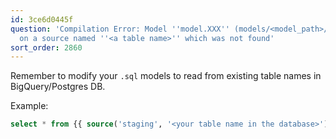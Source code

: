 ```yaml
---
id: 3ce6d0445f
question: 'Compilation Error: Model ''model.XXX'' (models/<model_path>/XXX.sql) depends
  on a source named ''<a table name>'' which was not found'
sort_order: 2860
---
```


Remember to modify your `.sql` models to read from existing table names in BigQuery/Postgres DB.

Example:

```sql
select * from {{ source('staging', '<your table name in the database>') }}
```